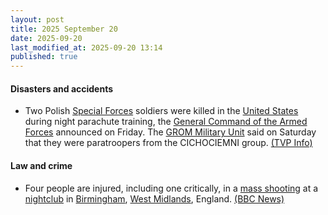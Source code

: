 ```yaml
---
layout: post
title: 2025 September 20
date: 2025-09-20
last_modified_at: 2025-09-20 13:14
published: true
---
```



#### Disasters and accidents

* Two Polish [Special Forces](https://en.wikipedia.org/wiki/Special_Forces "Special Forces") soldiers were killed in the [United States](https://en.wikipedia.org/wiki/United_States "United States") during night parachute training, the [General Command of the Armed Forces](https://en.wikipedia.org/wiki/General_Command_of_the_Armed_Forces "General Command of the Armed Forces") announced on Friday. The [GROM Military Unit](https://en.wikipedia.org/wiki/GROM_Military_Unit "GROM Military Unit") said on Saturday that they were paratroopers from the CICHOCIEMNI group. [(TVP Info)](https://www.tvp.info/89031126/wypadek-na-szkoleniu-spadochronowym-w-usa-nie-zyje-dwoch-polskich-komandosow-grom)

#### Law and crime

* Four people are injured, including one critically, in a [mass shooting](https://en.wikipedia.org/wiki/Mass_shooting "Mass shooting") at a [nightclub](https://en.wikipedia.org/wiki/Nightclub "Nightclub") in [Birmingham](https://en.wikipedia.org/wiki/Birmingham "Birmingham"), [West Midlands](https://en.wikipedia.org/wiki/West_Midlands_%28region%29 "West Midlands (region)"), England. [(BBC News)](https://www.bbc.com/news/articles/c701xdnr09wo)
